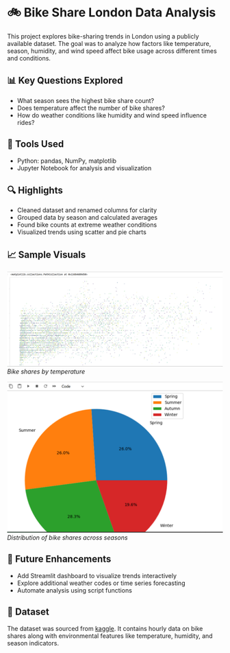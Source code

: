 # 🚲 Bike Share London Data Analysis

This project explores bike-sharing trends in London using a publicly available dataset. The goal was to analyze how factors like temperature, season, humidity, and wind speed affect bike usage across different times and conditions.

## 📊 Key Questions Explored 
- What season sees the highest bike share count? 
- Does temperature affect the number of bike shares?
- How do weather conditions like humidity and wind speed influence rides? 

## 🔧 Tools Used
- Python: pandas, NumPy, matplotlib
- Jupyter Notebook for analysis and visualization

## 🔍 Highlights
- Cleaned dataset and renamed columns for clarity
- Grouped data by season and calculated averages
- Found bike counts at extreme weather conditions
- Visualized trends using scatter and pie charts

## 📈 Sample Visuals
![Scatter chart](visuals/scatter_temperature_vs_count.png)
*Bike shares by temperature*

![Pie chart](visuals/pie_chart_season_distribution.png)
*Distribution of bike shares across seasons*

## 🚀 Future Enhancements
- Add Streamlit dashboard to visualize trends interactively
- Explore additional weather codes or time series forecasting
- Automate analysis using script functions

## 📁 Dataset
The dataset was sourced from [kaggle](https://www.kaggle.com/datasets/hmavrodiev/london-bike-sharing-dataset). It contains hourly data on bike shares along with environmental features like temperature, humidity, and season indicators.

